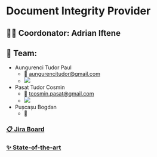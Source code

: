# Document Integrity Provider

## 👨‍🏫 Coordonator: Adrian Iftene

## 🚀 Team:
- Aungurenci Tudor Paul
  - 📧 aungurencitudor@gmail.com
  - ![](https://dcbadge.vercel.app/api/shield/342356658900697108?theme=discord)
- Pasat Tudor Cosmin
  - 📧 tcosmin.pasat@gmail.com
  - ![](https://dcbadge.vercel.app/api/shield/336957618331451403)
- Pușcașu Bogdan
  - 📧 
 
### [📋 Jira Board](https://dipaset.atlassian.net/jira/software/projects/DIP/boards/1)

### [✨ State-of-the-art](https://docs.google.com/document/d/1tROLwQRGvezJjZCHqUJ0WgnEx1-eDNITIXtZpmLofoo/edit)
